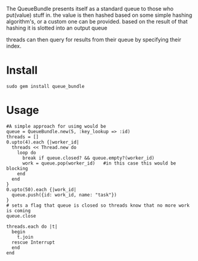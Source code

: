 The QueueBundle presents itself as a standard queue to those who put(value) stuff in.
the value is then hashed based on some simple hashing algorithm's,  or a custom one can be provided.
based on the result of that hashing it is slotted into an output queue

threads can then query for results from their queue by specifying their index.


Install
=======
    sudo gem install queue_bundle

Usage
=====

    #A simple approach for usimg would be
    queue = QueueBundle.new(5, :key_lookup => :id)
    threads = []
    0.upto(4).each {|worker_id|
      threads << Thread.new do 
        loop do
          break if queue.closed? && queue.empty?(worker_id)
          work = queue.pop(worker_id)   #in this case this would be blocking
        end
      end
    }
    0.upto(50).each {|work_id|
      queue.push({id: work_id, name: "task"})
    }
    # sets a flag that queue is closed so threads know that no more work is coming
    queue.close    
    
    threads.each do |t|
      begin
        t.join
      rescue Interrupt
      end
    end